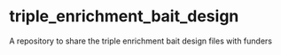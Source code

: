 # triple_enrichment_bait_design
A repository to share the triple enrichment bait design files with funders

